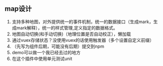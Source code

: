 ## map设计
1. 支持多种地图，对外提供统一的事件机制，统一的数据接口（生成mark，生成mark解释），统一的样式管理,定义指定的数据格式。
2. 地图自动切换(和手动切换)（地理位置是否自动校正），懒加载
3. 通过vuex存储状态？没使用vuex的话使用触发器（多个设置自定义前缀）
4. （先写为组件后期，可能没有后期）提交到npm
5. demo可以做一个我已经去过的地方
6. 在这个插件中使用单元测试unit

